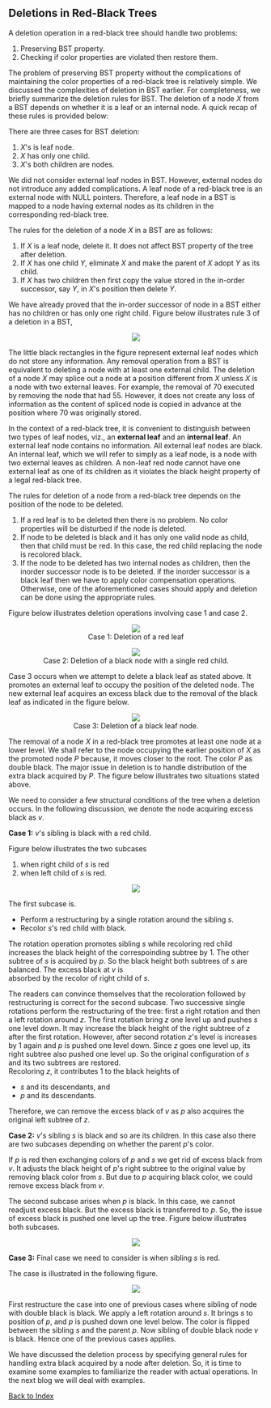 ## Deletions in Red-Black Trees

A deletion operation in a red-black tree should handle two problems: 

1. Preserving BST property.
2. Checking if color properties are violated then restore them.

The problem of preserving BST property without the complications of maintaining the color properties of a red-black tree is relatively simple. We 
discussed the complexities of deletion in BST earlier. For completeness, we briefly summarize the deletion rules for BST.  The deletion of a node 
<i>X</i> from a BST depends on whether it is a leaf or an internal node. A quick recap of these rules  is provided below: 

There are three cases for BST deletion:

1. <i>X</i>'s is leaf node. 
2. <i>X</i> has only one child.
3. <i>X</i>'s both children are nodes. 

We did not consider external leaf nodes in BST. However, external nodes do not introduce any added complications. A leaf node of a red-black tree is an 
external node with NULL pointers. Therefore, a leaf node in a BST is mapped to a node having external nodes as its children in the corresponding 
red-black tree. 

The rules for the deletion of a node <i>X</i> in a BST are as follows:

1. If <i>X</i> is a leaf node, delete it. It does not affect BST property of the tree after deletion. 
2. If <i>X</i> has one child <i>Y</i>, eliminate <i>X</i> and make the parent of <i>X</i> adopt <i>Y</i> as its child. 
3. If <i>X</i> has two children then first copy the value stored in the in-order successor, say <i>Y</i>, in <i>X</i>'s position then delete <i>Y</i>.

We have already proved that the in-order successor of node in a BST either has  no children or has only one right child. Figure below illustrates rule
3 of a deletion in a BST, 

<p style="text-align:center;"><img src="../images/deletionBST.jpg"></p>

The little black rectangles in the figure represent external leaf nodes which do not store any information. Any removal operation from a BST is 
equivalent to deleting a node with at least one external child. The deletion of a node <i>X</i> may splice out a node at a position different from 
<i>X</i> unless <i>X</i> is a node with two external leaves. For example, the removal of 70 executed by removing the node that had 55. However, it 
does not create any loss of information as the content of spliced node is copied in advance at the position where 70 was originally stored. 

In the context of a red-black tree, it is convenient to distinguish between two types of leaf nodes, viz., an <b>external leaf</b> and an <b>internal 
leaf</b>. An external leaf node contains no information. All external leaf nodes are black. An internal leaf, which we will refer to simply as a leaf 
node, is a node with two external leaves as children. A non-leaf red node cannot have one external leaf as one of its children as it violates the black
height property of a legal red-black tree.

The rules for deletion of a node from a red-black tree depends on the position of the node to be deleted.

1. If a red leaf is to be deleted then there is no problem. No color properties will be disturbed if the node is deleted.
2. If node to be deleted is black and it has only one valid node as child, then that child must be red. In this case, the red child replacing the node
   is recolored black.
3. If the node to be deleted has two internal nodes as children, then the inorder successor node is to be deleted. if the inorder successor is a black 
   leaf then we have to apply color compensation operations. Otherwise, one of the aforementioned cases should apply and deletion can be done using the
   appropriate rules.
   
Figure below illustrates deletion operations involving case 1 and case 2. 

<p style="text-align:center;"><img src="../images/rbt_redLeafDeletion.jpg">
<br> Case 1: Deletion of a red leaf
</p>
<p style="text-align:center;"><img src="../images/rbt_black-RedDeletion.jpg">
<br> Case 2: Deletion of a black node with a single red child.
</p>
Case 3 occurs when we attempt to delete a black leaf as stated above. It promotes an external leaf to occupy the position of the deleted node. The
new external leaf acquires an excess black due to the removal of the black leaf as indicated in the figure below.

<p style="text-align:center;"><img src="../images/rbt_blackDeletion.jpg">
<br> Case 3: Deletion of a black leaf node.
</p>
The removal of a node <i>X</i> in a red-black tree promotes at least one node at a lower level. We shall refer to the node occupying the earlier 
position of <i>X</i> as the promoted node <i>P</i> because, it moves closer to the root. The color <i>P</i> as double black. The major issue in deletion
is to handle distribution of the extra black acquired by <i>P</i>. The figure below illustrates two situations stated above. 


We need to consider a few structural conditions of the tree when a deletion occurs. In the following discussion, we denote the node acquiring excess 
black as <i>v</i>. 

<strong>Case 1:</strong> <i>v</i>'s sibling is black with a red child. 

Figure below illustrates the two subcases 
1. when right child of <i>s</i> is red  
2. when left child of <i>s</i> is red.

<p style="text-align:center;"><img src="../images/case1aDeletion.jpg"></p>

The first subcase is. 

- Perform a restructuring by a single rotation around the sibling <i>s</i>.
- Recolor <i>s</i>'s red child with black. 

The rotation operation promotes sibling <i>s</i> while recoloring red child increases the black height of the correspoinding subtree by 1. The other 
subtree of <i>s</i> is acquired by <i>p</i>. So the black height both subtrees of <i>s</i> are balanced. The excess black at <i>v</i> is  
absorbed by the recolor of right child of <i>s</i>.  

The readers can convince themselves that the recoloration followed by restructuring is correct for the second subcase. Two successive single rotations 
perform the restructuring
of the tree: first a right rotation and then a left rotation around <i>z</i>. The first
rotation bring <i>z</i> one level up and pushes <i>s</i> one level down. It may increase the black height of the right subtree of <i>z</i>
after the first rotation. However, after second rotation <i>z</i>'s level is increases by 1 again and <i>p</i> is pushed one level
down. Since <i>z</i> goes one level up, its right subtree also pushed one level up. So the original configuration of <i>s</i> and its
two subtrees are restored.  
Recoloring <i>z</i>, it contributes 1 to the black heights of 

- <i>s</i> and its descendants, and
- <i>p</i> and its descendants.

Therefore, we can remove the excess black of <i>v</i> as <i>p</i> also acquires the original left subtree of <i>z</i>.

<strong>Case 2:</strong> <i>v</i>'s sibling <i>s</i> is black and so are its children.
In this case also there are two subcases depending on whether the parent <i>p</i>'s color. 

If <i>p</i> is red then exchanging colors of 
<i>p</i> and <i>s</i> we get rid of excess black from <i>v</i>. It adjusts the black height of <i>p</i>'s right subtree to the original
value by removing black color from <i>s</i>. But due to <i>p</i> acquiring black color, we could remove excess black from <i>v</i>. 

The second subcase arises when <i>p</i> is black. In this case, we cannot readjust excess black. But the excess black is transferred 
to <i>p</i>. So, the issue of excess black is pushed one level up the tree.  Figure below illustrates both subcases.

<p style="text-align:center;"><img src="../images/case2Deletion.jpg"></p>

<strong>Case 3:</strong> Final case we need to consider is when sibling <i>s</i> is red.

The case is illustrated in the following figure.

<p style="text-align:center;"><img src="../images/case3Deletion.jpg"></p>

First restructure the case into one of previous cases where sibling of node with double black is black. We apply a left 
rotation around <i>s</i>. It brings <i>s</i> to position of <i>p</i>, and <i>p</i> is pushed down one level below. The 
color is flipped between the sibling <i>s</i> and the parent <i>p</i>. Now sibling of double black node <i>v</i> is black. 
Hence one of the previous cases applies.

We have discussed the deletion process by specifying general rules for handling extra black acquired by a node 
after deletion. So, it is time to examine some examples to familiarize the reader with actual operations. In the next blog
we will deal with examples.

[Back to Index](../index.md)
